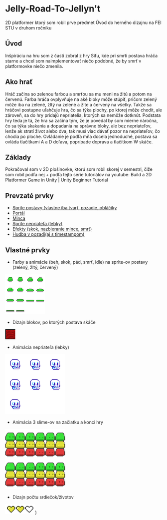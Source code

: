 # Jelly-Road-To-Jellyn't
2D platformer ktorý som robil prve predmet Úvod do herného dizajnu na FEI STU v druhom ročníku

## Úvod
Inšpiráciu na hru som z časti zobral z hry Sifu, kde pri smrti postava hráča
starne a chcel som naimplementovať niečo podobné, že by smrť v
platformovke niečo zmenila.

## Ako hrať
Hráč začina so zelenou farbou a smrťou sa mu meni na žltú a potom na
červenú. Farba hráča ovplyvňuje na aké bloky môže stúpiť, pričom zelený môže
iba na zelené, žltý na zelené a žlte a červený na všetky. Takže sa hráčovi
postupne uľahčuje hra, čo sa týka plochy, po ktorej môže chodit, ale zároveň,
sa do hry pridajú nepriatelia, ktorých sa nemôže dotknút. Podstata hry teda je
tá, že hra sa začína tým, že je povedal by som mierne náročna, čo sa týka
skakania a dopadania na správne bloky, ale bez nepriateľov, lenže ak stratí
život alebo dva, tak musí viac dávať pozor na nepriateľov, čo chodia po ploche.
Ovládanie je podľa mňa docela jednoduché, postava sa ovláda tlačítkami A a D
doľava, poprípade doprava a tlačítkom W skáče.

## Základy
Pokračoval som v 2D plošinovke, ktorú som robil skorej v semestri, čiže som
robil podľa nej + podľa tejto série tutoriálov na youtube:
Build a 2D Platformer Game in Unity | Unity Beginner Tutorial

## Prevzaté prvky
* [Sprite postavy (vlastne iba tvar), pozadie, obláčiky](https://assetstore.unity.com/packages/2d/characters/bolt-2d-jellyfarmassets-pack-188722)
* [Portál](https://www.thecryptobulbs.com)
* [Minca](https://www.artstation.com/artwork/R3KvBe)
* [Sprite nepriateľa (lebky)](https://www.shutterstock.com/de/imagevector/human-skull-pixel-art-icon-isolated-1965417196)
* [Efekty (skok, nazbieranie mince, smrť)](https://assetstore.unity.com/packages/audio/sound-fx/free-casualgame-sfx-pack-54116)
* [Hudba v pozadí(aj s timestampom)](https://www.youtube.com/watch?v=xb0cMDEyMzg&t=3904s)

## Vlastné prvky
* Farby a animácie (beh, skok, pád, smrť, idle) na sprite-ov postavy (zelený, žltý, červený)

![image](Assets/Sprites/Character/Green%20Jelly/Green%20jelly%20death.png)

* Dizajn blokov, po ktorých postava skáče

![image](Assets/Terrain/LeftRed.png)

* Animácia nepriateľa (lebky)

![image](Assets/Sprites/Character/Skull/skull%20walking%201.png)

* Animácia 3 slime-ov na začiatku a konci hry

![image](Assets/Sprites/Character/3Jellys.png)

* Dizajn počtu srdiečok/životov

![image](/Assets/Sprites/2%20hearts.png))
